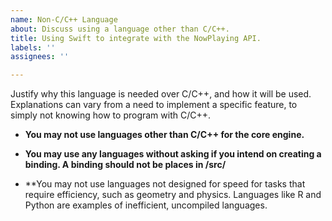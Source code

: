 ```yaml
---
name: Non-C/C++ Language
about: Discuss using a language other than C/C++.
title: Using Swift to integrate with the NowPlaying API.
labels: ''
assignees: ''

---
```


Justify why this language is needed over C/C++, and how it will be used. Explanations can vary from a need to implement a specific feature, to simply not knowing how to program with C/C++. 

- **You may not use languages other than C/C++ for the core engine.**

- **You may use any languages without asking if you intend on creating a binding. A binding should not be places in /src/**

- **You may not use languages not designed for speed for tasks that require efficiency, such as geometry and physics. Languages like R and Python are examples of inefficient, uncompiled languages.
